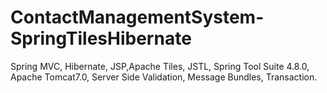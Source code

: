 # ContactManagementSystem-SpringTilesHibernate
Spring MVC, Hibernate, JSP,Apache Tiles, JSTL, Spring Tool Suite 4.8.0, Apache Tomcat7.0, Server  Side  Validation, Message Bundles, Transaction.
